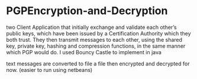 # PGPEncryption-and-Decryption
two Client Application that initially exchange and validate each other’s public keys, which have been issued by a Certification Authority which they both trust. They then transmit messages to each other, using the shared key, private key, hashing and compression functions, in the same manner which PGP would do. I used Bouncy Castle to implement in java

text messages are converted to file a file then encrypted and decrypted for now.
(easier to run using netbeans)
